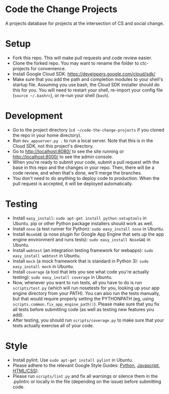 Code the Change Projects
========================

A projects database for projects at the intersection of CS and social change.

# Setup

* Fork this repo.  This will make pull requests and code review easier.
* Clone the forked repo.  You may want to rename the folder to ctc-projects for
  convenience.
* Install Google Cloud SDK: https://developers.google.com/cloud/sdk/
* Make sure that you add the path and completion modules to your shell's startup
  file.  Assuming you use bash, the Cloud SDK installer should do this for you.
  You will need to restart your shell, re-import your config file (`source
  ~/.bashrc`), or re-run your shell (`bash`).

# Development

* Go to the project directory (`cd ~/code-the-change-projects` if you cloned the
  repo in your home directory).
* Run `dev_appserver.py .` to run a local server.  Note that this is in the
  Cloud SDK, not this project's directory.
* Go to [http://localhost:8080/](http://localhost:8080/) to see the site running
  or [http://localhost:8000/](http://localhost:8000/) to see the admin console.
* When you're ready to submit your code, submit a pull request with the base in
  this repo and the changes in your repo.  Then, there will be a code review,
  and when that's done, we'll merge the branches.
* You don't need to do anything to deploy code to production.  When the pull
  request is accepted, it will be deployed automatically.

# Testing

* Install `easy_install`: `sudo apt-get install python-setuptools` in
  Ubuntu.  pip or other Python package installers should work as well.
* Install `nose` (a test runner for Python): `sudo easy_install nose` in
  Ubuntu.
* Install `NoseGAE` (a nose plugin for Google App Engine that sets up the
  app engine environment and runs tests):
  `sudo easy_install NoseGAE` in Ubuntu.
* Install `webtest` (an integration testing framework for webapps):
  `sudo easy_install webtest` in Ubuntu.
* Install `mock` (a mock framework that is standard in Python 3):
  `sudo easy_install mock` in Ubuntu.
* Install `coverage` (a tool that lets you see what code you're actually
  testing): `sudo easy_install coverage` in Ubuntu.
* Now, whenever you want to run tests, all you have to do is run
  `scripts/test.py` (which will run nosetests for you, looking up your app
  engine directory from your PATH).  You can also run the tests manually, but
  that would require properly setting the PYTHONPATH (eg, using
  `scripts.common.fix_app_engine_path()`).  Please make sure that you fix all
  tests before submitting code (as well as testing new features you add).
* After testing, you should run `scripts/coverage.py` to make sure that your
  tests actually exercise all of your code.

# Style

* Install pylint.  Use `sudo apt-get install pylint` in Ubuntu.
* Please adhere to the relevant Google Style Guides:
  [Python](http://google-styleguide.googlecode.com/svn/trunk/pyguide.html),
  [Javascript](https://google-styleguide.googlecode.com/svn/trunk/javascriptguide.xml),
  [HTML/CSS](https://google-styleguide.googlecode.com/svn/trunk/htmlcssguide.xml)).
* Please run `scripts/lint.py` and fix all warnings or silence them in the
  .pylintrc or locally in the file (depending on the issue) before submitting
  code.

